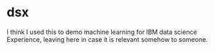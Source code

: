# dsx
I think I used this to demo machine learning for IBM data science Experience, leaving here in case it is relevant somehow to someone. 
